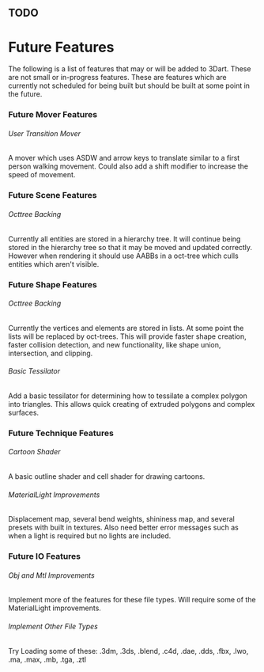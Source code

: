 TODO
--------------------------------------------------

# Future Features
The following is a list of features that may or will be added to 3Dart.
These are not small or in-progress features. These are features which
are currently not scheduled for being built but should be built at some
point in the future.

### Future Mover Features
###### User Transition Mover
A mover which uses ASDW and arrow keys to translate similar
to a first person walking movement. Could also add a shift modifier
to increase the speed of movement.

### Future Scene Features
###### Octtree Backing
Currently all entities are stored in a hierarchy tree.
It will continue being stored in the hierarchy tree so that it may be
moved and updated correctly. However when rendering it should use
AABBs in a oct-tree which culls entities which aren't visible.

### Future Shape Features
###### Octtree Backing
Currently the vertices and elements are stored in lists.
At some point the lists will be replaced by oct-trees.
This will provide faster shape creation, faster collision detection,
and new functionality, like shape union, intersection, and clipping.

###### Basic Tessilator
Add a basic tessilator for determining how to tessilate a complex
polygon into triangles. This allows quick creating of extruded polygons
and complex surfaces.

### Future Technique Features
###### Cartoon Shader
A basic outline shader and cell shader for drawing cartoons.

###### MaterialLight Improvements
Displacement map, several bend weights,
shininess map, and several presets with built in textures.
Also need better error messages such as when a light is
required but no lights are included.

### Future IO Features
###### Obj and Mtl Improvements
Implement more of the features for these file types.
Will require some of the MaterialLight improvements.

###### Implement Other File Types
Try Loading some of these:
.3dm, .3ds, .blend, .c4d, .dae, .dds,
.fbx, .lwo, .ma, .max, .mb, .tga, .ztl
